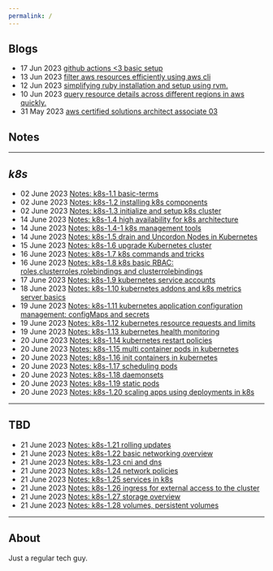 ```yaml
---
permalink: /
---
```


## **Blogs**

- 17 Jun 2023 [github actions <3 basic setup](technical/Blogs/github-actions-is-cool.md)
- 13 Jun 2023 [filter aws resources efficiently using aws cli](technical/Blogs/filter-aws-resources-efficiently.md)
- 12 Jun 2023 [simplifying ruby installation and setup using rvm.](technical/Blogs/simplify-ruby-setups.md)
- 10 Jun 2023 [query resource details across different regions in aws quickly.](technical/Blogs/aws-cli-resource-flag.md)
- 31 May 2023 [aws certified solutions architect associate 03](technical/Certifications/AWS-SAA03.md)


## **Notes**
---

***k8s***
---
- 02 June 2023 [Notes: k8s-1.1 basic-terms](technical/Notes/k8s/k8s-1.1-Basic-Terms.md)
- 02 June 2023 [Notes: k8s-1.2 installing k8s components](technical/Notes/k8s/k8s-1.2-install-k8s-components.md)
- 02 June 2023 [Notes: k8s-1.3 initialize and setup k8s cluster](technical/Notes/k8s/k8s-1.3-initialize-and-setup-k8s-cluster.md)
- 14 June 2023 [Notes: k8s-1.4 high availability for k8s architecture](technical/Notes/k8s/k8s-1.4-K8s-arch-ha.md)
- 14 June 2023 [Notes: k8s-1.4-1 k8s management tools](technical/Notes/k8s/k8s-1.4.1-K8s-management-tools.md)
- 14 June 2023 [Notes: k8s-1.5 drain and Uncordon Nodes in Kubernetes](technical/Notes/k8s/k8s-1.5-drain-uncordon-nodes.md)
- 15 June 2023 [Notes: k8s-1.6 upgrade Kubernetes cluster](technical/Notes/k8s/k8s-1.6-upgrade-k8s.md)
- 16 June 2023 [Notes: k8s-1.7 k8s commands and tricks](technical/Notes/k8s/k8s-1.7-k8s-commands.md)
- 16 June 2023 [Notes: k8s-1.8 k8s basic RBAC: roles,clusterroles,rolebindings and clusterrolebindings](technical/Notes/k8s/k8s-1.8-k8s-rbac-management.md)
- 17 June 2023 [Notes: k8s-1.9 kubernetes service accounts](technical/Notes/k8s/k8s-1.9-k8s-kubernetes-service-accounts.md)
- 18 June 2023 [Notes: k8s-1.10 kubernetes addons and k8s metrics server basics](technical/Notes/k8s/k8s-1.10-k8s-addons-metric-server-basics.md)
- 19 June 2023 [Notes: k8s-1.11 kubernetes application configuration management: configMaps and secrets](technical/Notes/k8s/k8s-1.11-k8s-application-config-management.md)
- 19 June 2023 [Notes: k8s-1.12 kubernetes resource requests and limits](technical/Notes/k8s/k8s-1.12-k8s-resource-requests.md)
- 19 June 2023 [Notes: k8s-1.13 kubernetes health monitoring](technical/Notes/k8s/k8s-1.13-k8s-container-health-monitoring.md)
- 20 June 2023 [Notes: k8s-1.14 kubernetes restart policies](technical/Notes/k8s/k8s-1.14-k8s-restart-policies.md)
- 20 June 2023 [Notes: k8s-1.15 multi container pods in kubernetes](technical/Notes/k8s/k8s-1.15-k8s-multi-container-pods.md)
- 20 June 2023 [Notes: k8s-1.16 init containers in kubernetes](technical/Notes/k8s/k8s-1.16-k8s-using-init-containers.md)
- 20 June 2023 [Notes: k8s-1.17 scheduling pods](technical/Notes/k8s/k8s-1.17-k8s-pod-scheduling.md)
- 20 June 2023 [Notes: k8s-1.18 daemonsets](technical/Notes/k8s/k8s-1.18-k8s-daemonsets-kubernetes.md)
- 20 June 2023 [Notes: k8s-1.19 static pods](technical/Notes/k8s/k8s-1.19-k8s-static-pods.md)
- 20 June 2023 [Notes: k8s-1.20 scaling apps using deployments in k8s ](technical/Notes/k8s/k8s-1.20-deployments-kubernetes.md)

---
TBD
---
- 21 June 2023 [Notes: k8s-1.21 rolling updates ](technical/Notes/k8s/)
- 21 June 2023 [Notes: k8s-1.22 basic networking overview ](technical/Notes/k8s/)
- 21 June 2023 [Notes: k8s-1.23 cni and dns ](technical/Notes/k8s/)
- 21 June 2023 [Notes: k8s-1.24 network policies ](technical/Notes/k8s/)
- 21 June 2023 [Notes: k8s-1.25 services in k8s ](technical/Notes/k8s/)
- 21 June 2023 [Notes: k8s-1.26 ingress for external access to the cluster ](technical/Notes/k8s/)
- 21 June 2023 [Notes: k8s-1.27 storage overview ](technical/Notes/k8s/)
- 21 June 2023 [Notes: k8s-1.28 volumes, persistent volumes ](technical/Notes/k8s/)


---


## **About**

Just a regular tech guy.



